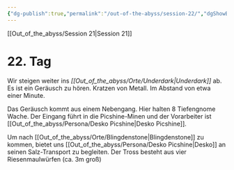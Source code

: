 ```yaml
---
{"dg-publish":true,"permalink":"/out-of-the-abyss/session-22/","dgShowBacklinks":true}
---
```


[[Out_of_the_abyss/Session 21\|Session 21]]

# 22. Tag

Wir steigen weiter ins _[[Out_of_the_abyss/Orte/Underdark\|Underdark]]_ ab. 
Es ist ein Geräusch zu hören. Kratzen von Metall. Im Abstand von etwa einer Minute.

Das Geräusch kommt aus einem Nebengang. Hier halten 8 Tiefengnome Wache.
Der Eingang führt in die Picshine-Minen und der Vorarbeiter ist [[Out_of_the_abyss/Persona/Desko Picshine\|Desko Picshine]].

Um nach [[Out_of_the_abyss/Orte/Blingdenstone\|Blingdenstone]] zu kommen, bietet uns [[Out_of_the_abyss/Persona/Desko Picshine\|Desko]] an seinen Salz-Transport zu begleiten.
Der Tross besteht aus vier Riesenmaulwürfen (ca. 3m groß)

